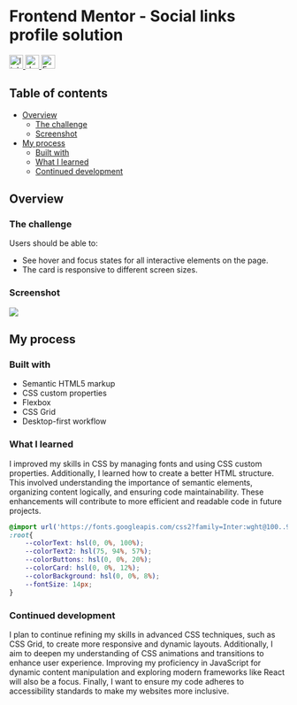 # Frontend Mentor - Social links profile solution

<div align="left">
  <a href="https://www.linkedin.com/in/danae-lescano-salvatierra" target="_blank">
    <img src="https://img.shields.io/static/v1?message=LinkedIn&logo=linkedin&label=&color=0077B5&logoColor=white&labelColor=&style=for-the-badge" height="25" alt="linkedin logo"/>
  </a>
  <a href="https://lescano713.github.io/SocialLinksProfile/" target="_blank">
    <img src="https://img.shields.io/static/v1?message=Demo&label=&color=6A0DAD&logoColor=white&labelColor=&style=for-the-badge" height="25" alt="demo badge"/>
  </a>
  <a href="https://www.frontendmentor.io/profile/Lescano713" target="_blank">
    <img src="https://img.shields.io/static/v1?message=Frontend%20Mentor&label=&color=ff1538&logoColor=white&labelColor=&style=for-the-badge" height="25" alt="FrontendMentor badge"/>
  </a>
</div>

## Table of contents

- [Overview](#overview)
  - [The challenge](#the-challenge)
  - [Screenshot](#screenshot)
- [My process](#my-process)
  - [Built with](#built-with)
  - [What I learned](#what-i-learned)
  - [Continued development](#continued-development)



## Overview

### The challenge

Users should be able to:

- See hover and focus states for all interactive elements on the page.
- The card is responsive to different screen sizes.

### Screenshot

![](./screenshot.jpg)


## My process

### Built with

- Semantic HTML5 markup
- CSS custom properties
- Flexbox
- CSS Grid
- Desktop-first workflow


### What I learned

<p>I improved my skills in CSS by managing fonts and using CSS custom properties. Additionally, I learned how to create a better HTML structure. This involved understanding the importance of semantic elements, organizing content logically, and ensuring code maintainability. These enhancements will contribute to more efficient and readable code in future projects.</p>


```css
@import url('https://fonts.googleapis.com/css2?family=Inter:wght@100..900&display=swap');
:root{
    --colorText: hsl(0, 0%, 100%);
    --colorText2: hsl(75, 94%, 57%);
    --colorButtons: hsl(0, 0%, 20%);
    --colorCard: hsl(0, 0%, 12%);
    --colorBackground: hsl(0, 0%, 8%);
    --fontSize: 14px;
}
```


### Continued development

<p>I plan to continue refining my skills in advanced CSS techniques, such as CSS Grid, to create more responsive and dynamic layouts. Additionally, I aim to deepen my understanding of CSS animations and transitions to enhance user experience. Improving my proficiency in JavaScript for dynamic content manipulation and exploring modern frameworks like React will also be a focus. Finally, I want to ensure my code adheres to accessibility standards to make my websites more inclusive.</p>


